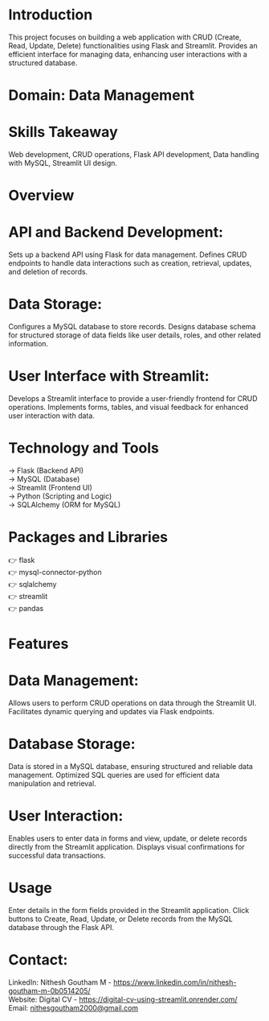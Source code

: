# Introduction   

This project focuses on building a web application with CRUD (Create, Read, Update, Delete) functionalities using Flask and Streamlit. Provides an efficient interface for managing data, enhancing user interactions with a structured database.

# Domain: Data Management

# Skills Takeaway     

Web development, CRUD operations, Flask API development, Data handling with MySQL, Streamlit UI design.      

# Overview   

# API and Backend Development:   

Sets up a backend API using Flask for data management. Defines CRUD endpoints to handle data interactions such as creation, retrieval, updates, and deletion of records.   

# Data Storage:   
 
Configures a MySQL database to store records. Designs database schema for structured storage of data fields like user details, roles, and other related information.   

# User Interface with Streamlit:   

Develops a Streamlit interface to provide a user-friendly frontend for CRUD operations. Implements forms, tables, and visual feedback for enhanced user interaction with data.   

# Technology and Tools   

-> Flask (Backend API)      
-> MySQL (Database)   
-> Streamlit (Frontend UI)   
-> Python (Scripting and Logic)   
-> SQLAlchemy (ORM for MySQL)   


# Packages and Libraries   

👉 flask   
👉 mysql-connector-python    
👉 sqlalchemy    
👉 streamlit   
👉 pandas   

# Features   

# Data Management:   

Allows users to perform CRUD operations on data through the Streamlit UI. Facilitates dynamic querying and updates via Flask endpoints.

# Database Storage:   

Data is stored in a MySQL database, ensuring structured and reliable data management. Optimized SQL queries are used for efficient data manipulation and retrieval.   

# User Interaction:   

Enables users to enter data in forms and view, update, or delete records directly from the Streamlit application. Displays visual confirmations for successful data transactions.    

# Usage   

Enter details in the form fields provided in the Streamlit application. Click buttons to Create, Read, Update, or Delete records from the MySQL database through the Flask API.

# Contact:   

LinkedIn: Nithesh Goutham M - https://www.linkedin.com/in/nithesh-goutham-m-0b0514205/    
Website: Digital CV -  https://digital-cv-using-streamlit.onrender.com/    
Email: nithesgoutham2000@gmail.com   
